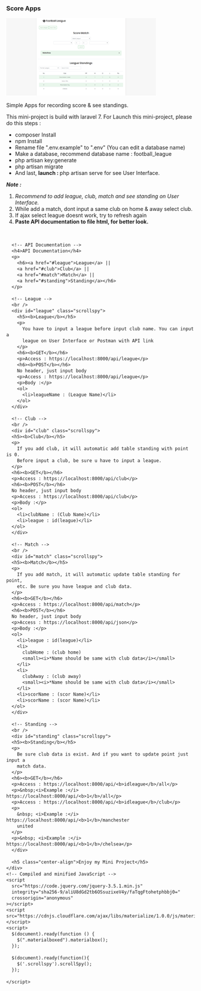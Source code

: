 <!DOCTYPE html>
<html>
  <body>
    <div class="container">
      <h3>Score Apps</h3>
      <img class="materialboxed" src="homepage.png" width="400px" />
      <p>
        Simple Apps for recording score & see standings.
      </p>
      <p>
        This mini-project is build with laravel 7. For Launch this mini-project,
        please do this steps :
      </p>
      <ul>                        
        <li>composer Install</li>
        <li>npm Install</li>
        <li>
          Rename file ".env.example" to ".env" (You can edit a database name)
        </li>
        <li>Make a database, recommend database name : football_league</li>
        <li>php artisan key:generate</li>
        <li>php artisan migrate</li>
        <li>
          And last, <b>launch : </b>php artisan serve for see User Interface.
        </li>
      </ul>
      <p>
        <i
          ><b>Note : </b> 
          <ol>
          <li>Recommend to add league, club, match and see standing
          on User Interface.</i></li>
          <li>While add a match, dont input a same club on home & away select club.</li> 
          <li>If ajax select league doesnt work, try to refresh again</li>
        <li><b>Paste API documentation to file html, for better look.</b></li>
          </ol>
      </p>
      <br />

      <!-- API Documentation -->
      <h4>API Documentation</h4>
      <p>
        <h6><a href="#league">League</a> || 
        <a href="#club">Club</a> || 
        <a href="#match">Match</a> || 
        <a href="#standing">Standing</a></h6>
      </p>

      <!-- League -->
      <br />
      <div id="league" class="scrollspy">
        <h5><b>League</b></h5>
        <p>
          You have to input a league before input club name. You can input a
          league on User Interface or Postman with API link
        </p>
        <h6><b>GET</b></h6>
        <p>Access : https://localhost:8000/api/league</p>
        <h6><b>POST</b></h6>
        No header, just input body
        <p>Access : https://localhost:8000/api/league</p>
        <p>Body :</p>
        <ol>
          <li>leagueName : (League Name)</li>
        </ol>
      </div>

      <!-- Club -->
      <br />
      <div id="club" class="scrollspy">
      <h5><b>Club</b></h5>
      <p>
        If you add club, it will automatic add table standing with point is 0.
        Before input a club, be sure u have to input a league.
      </p>
      <h6><b>GET</b></h6>
      <p>Access : https://localhost:8000/api/club</p>
      <h6><b>POST</b></h6>
      No header, just input body
      <p>Access : https://localhost:8000/api/club</p>
      <p>Body :</p>
      <ol>
        <li>clubName : (Club Name)</li>
        <li>league : id(league)</li>
      </ol>
      </div>

      <!-- Match -->
      <br />
      <div id="match" class="scrollspy">
      <h5><b>Match</b></h5>
      <p>
        If you add match, it will automatic update table standing for point,
        etc. Be sure you have league and club data.
      </p>
      <h6><b>GET</b></h6>
      <p>Access : https://localhost:8000/api/match</p>
      <h6><b>POST</b></h6>
      No header, just input body
      <p>Access : https://localhost:8000/api/json</p>
      <p>Body :</p>
      <ol>
        <li>league : id(league)</li>
        <li>
          clubHome : (club home)
          <small><i>*Name should be same with club data</i></small>
        </li>
        <li>
          clubAway : (club away)
          <small><i>*Name should be same with club data</i></small>
        </li>
        <li>scorName : (scor Name)</li>
        <li>scorName : (scor Name)</li>
      </ol>
      </div>  

      <!-- Standing -->
      <br />
      <div id="standing" class="scrollspy">
      <h5><b>Standing</b></h5>
      <p>
        Be sure club data is exist. And if you want to update point just input a
        match data.
      </p>
      <h6><b>GET</b></h6>
      <p>Access : https://localhost:8000/api/<b>idleague</b>/all</p>
      <p>&nbsp;<i>Example :</i> https://localhost:8000/api/<b>1</b>/all</p>
      <p>Access : https://localhost:8000/api/<b>idleague</b>/club</p>
      <p>
        &nbsp; <i>Example :</i> https://localhost:8000/api/<b>1</b>/manchester
        united
      </p>
      <p>&nbsp; <i>Example :</i> https://localhost:8000/api/<b>1</b>/chelsea</p>
      </div>

      <h5 class="center-align">Enjoy my Mini Project</h5>
    </div>
    <!-- Compiled and minified JavaScript -->
    <script
      src="https://code.jquery.com/jquery-3.5.1.min.js"
      integrity="sha256-9/aliU8dGd2tb6OSsuzixeV4y/faTqgFtohetphbbj0="
      crossorigin="anonymous"
    ></script>
    <script src="https://cdnjs.cloudflare.com/ajax/libs/materialize/1.0.0/js/materialize.min.js"></script>
    <script>
      $(document).ready(function () {
        $(".materialboxed").materialbox();
      });
      
      $(document).ready(function(){
        $('.scrollspy').scrollSpy();
      });
        
    </script>
  </body>
</html>
